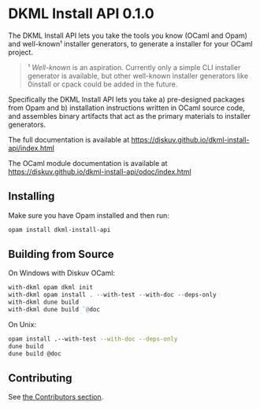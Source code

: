# DKML Install API 0.1.0

The DKML Install API lets you take the tools you know (OCaml and Opam) and
well-known¹ installer generators, to generate a installer for your OCaml
project.

> ¹ *Well-known* is an aspiration. Currently only a simple CLI installer
> generator is available, but other well-known installer generators like
> 0install or cpack could be added in the future.

Specifically the DKML Install API lets you take a) pre-designed packages from
Opam and b) installation instructions written in OCaml source code, and
assembles binary artifacts that act as the primary materials to installer
generators.

The full documentation is available at https://diskuv.github.io/dkml-install-api/index.html

The OCaml module documentation is available at https://diskuv.github.io/dkml-install-api/odoc/index.html

## Installing

Make sure you have Opam installed and then run:

```bash
opam install dkml-install-api
```

## Building from Source

On Windows with Diskuv OCaml:

```powershell
with-dkml opam dkml init
with-dkml opam install . --with-test --with-doc --deps-only
with-dkml dune build
with-dkml dune build `@doc
```

On Unix:

```bash
opam install .--with-test --with-doc --deps-only
dune build
dune build @doc
```

## Contributing

See [the Contributors section](contributors/README.md).

